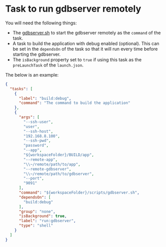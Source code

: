 # Task to run gdbserver remotely

You will need the following things:
- The [gdbserver.sh](https://github.com/tkk2018/dev-linux/tree/main/sshpass) to start the gdbserver remotely as the `command` of the task.
- A task to build the application with debug enabled (optional). This can be set in the `dependsOn` of the task so that it will run every time before starting the gdbserver.
- The `isBackground` property set to `true` if using this task as the `preLaunchTask` of the `launch.json`.

The below is an example:

```json
{
  "tasks": [
    {
      "label": "build:debug",
      "command": "The command to build the application"
    },
    {
      "args": [
        "--ssh-user",
        "user",
        "--ssh-host",
        "192.168.8.100",
        "--ssh-pwd",
        "password",
        "--app",
        "${workspaceFolder}/BUILD/app",
        "--remote-app",
        "\\~/remote/path/to/app",
        "--remote-gdbserver",
        "\\~/remote/path/to/gdbserver",
        "--port",
        "9091"
      ],
      "command": "${workspaceFolder}/scripts/gdbserver.sh",
      "dependsOn": [
        "build:debug"
      ],
      "group": "none",
      "isBackground": true,
      "label": "run:gdbserver",
      "type": "shell"
    }
  ]
}
```
